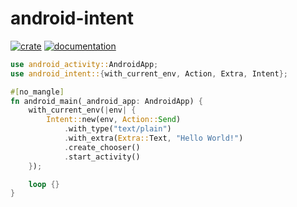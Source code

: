 # android-intent

[![crate](https://img.shields.io/crates/v/android-intent.svg)](https://crates.io/crates/android-intent)
[![documentation](https://docs.rs/android-intent/badge.svg)](https://docs.rs/android-intent)

```rust
use android_activity::AndroidApp;
use android_intent::{with_current_env, Action, Extra, Intent};

#[no_mangle]
fn android_main(_android_app: AndroidApp) {
    with_current_env(|env| {
        Intent::new(env, Action::Send)
            .with_type("text/plain")
            .with_extra(Extra::Text, "Hello World!")
            .create_chooser()
            .start_activity()
    });

    loop {}
}
```
